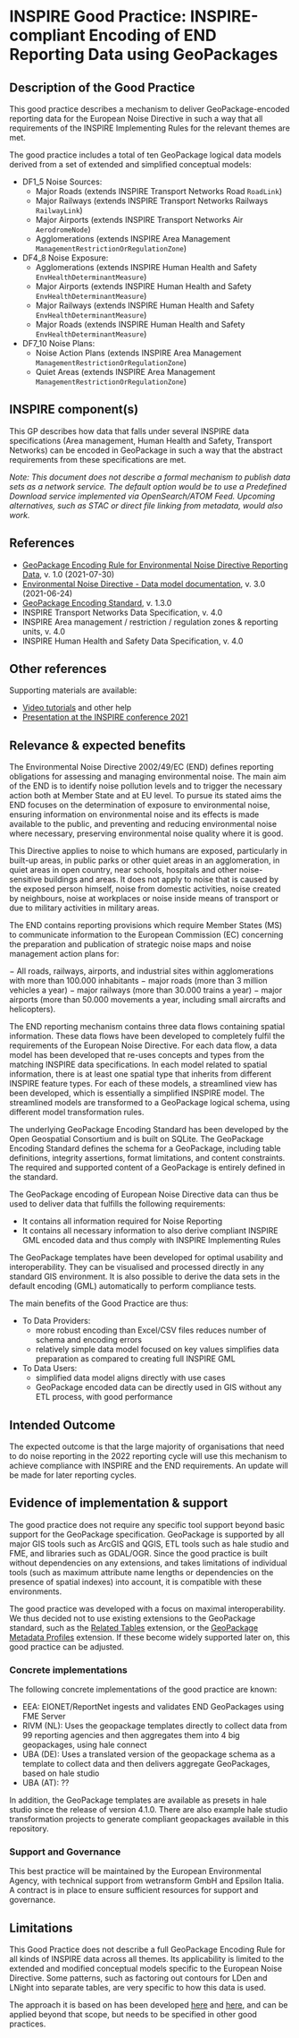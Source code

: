 # INSPIRE Good Practice: INSPIRE-compliant Encoding of END Reporting Data using GeoPackages

## Description of the Good Practice

This good practice describes a mechanism to deliver GeoPackage-encoded reporting data for the European Noise Directive in such a way that all requirements of the INSPIRE Implementing Rules for the relevant themes are met.

The good practice includes a total of ten GeoPackage logical data models derived from a set of extended and simplified conceptual models:

- DF1_5 Noise Sources:
    - Major Roads (extends INSPIRE Transport Networks Road `RoadLink`)
    - Major Railways (extends INSPIRE Transport Networks Railways `RailwayLink`)
    - Major Airports (extends INSPIRE Transport Networks Air `AerodromeNode`)
    - Agglomerations (extends INSPIRE Area Management `ManagementRestrictionOrRegulationZone`)
- DF4_8 Noise Exposure:
    - Agglomerations (extends INSPIRE Human Health and Safety `EnvHealthDeterminantMeasure`)
    - Major Airports (extends INSPIRE Human Health and Safety `EnvHealthDeterminantMeasure`)
	- Major Railways (extends INSPIRE Human Health and Safety `EnvHealthDeterminantMeasure`)
	- Major Roads (extends INSPIRE Human Health and Safety `EnvHealthDeterminantMeasure`)
- DF7_10 Noise Plans:
    - Noise Action Plans (extends INSPIRE Area Management `ManagementRestrictionOrRegulationZone`)
	- Quiet Areas (extends INSPIRE Area Management `ManagementRestrictionOrRegulationZone`)

## INSPIRE component(s)

This GP describes how data that falls under several INSPIRE data specifications (Area management, Human Health and Safety, Transport Networks) can be encoded in GeoPackage in such a way that the abstract requirements from these specifications are met.

*Note: This document does not describe a formal mechanism to publish data sets as a network service. The default option would be to use a Predefined Download service implemented via OpenSearch/ATOM Feed. Upcoming alternatives, such as STAC or direct file linking from metadata, would also work.*

## References

- [GeoPackage Encoding Rule for Environmental Noise Directive Reporting Data](https://www.eionet.europa.eu/reportnet/docs/noise/guidelines/geopackage-encoding-rule-end.pdf/view), v. 1.0 (2021-07-30)
- [Environmental Noise Directive - Data model documentation](https://www.eionet.europa.eu/reportnet/docs/noise/data-model-documentation/data_model_24062021.pdf/view), v. 3.0 (2021-06-24)  
- [GeoPackage Encoding Standard](https://www.geopackage.org/spec/), v. 1.3.0
- INSPIRE Transport Networks Data Specification, v. 4.0 
- INSPIRE Area management / restriction / regulation zones & reporting units, v. 4.0 
- INSPIRE Human Health and Safety Data Specification, v. 4.0 

## Other references

Supporting materials are available:
- [Video tutorials](https://www.eionet.europa.eu/reportnet/docs/noise/videos) and other help
- [Presentation at the INSPIRE conference 2021](https://inspire.ec.europa.eu/conference2021/livestream/4)

## Relevance & expected benefits

The Environmental Noise Directive 2002/49/EC (END) defines reporting obligations for assessing and managing environmental noise. The main aim of the END is to identify noise pollution levels and to trigger the necessary action both at Member State and at EU level. To pursue its stated aims the END focuses on the determination of exposure to environmental noise, ensuring information on environmental noise and its effects is made available to the public, and preventing and reducing environmental noise where necessary, preserving environmental noise quality where it is good. 

This Directive applies to noise to which humans are exposed, particularly in built-up areas, in public parks or other quiet areas in an agglomeration, in quiet areas in open country, near schools, hospitals and other noise-sensitive buildings and areas. It does not apply to noise that is caused by the exposed person himself, noise from domestic activities, noise created by neighbours, noise at workplaces or noise inside means of transport or due to military activities in military areas.

The END contains reporting provisions which require Member States (MS) to communicate information to the European Commission (EC) concerning the preparation and publication of strategic noise maps and noise management action plans for:

− All roads, railways, airports, and industrial sites within agglomerations with more than 100.000 inhabitants
− major roads (more than 3 million vehicles a year)
− major railways (more than 30.000 trains a year)
− major airports (more than 50.000 movements a year, including small aircrafts and helicopters).

The END reporting mechanism contains three data flows containing spatial information. These data flows have been developed to completely fulfil the requirements of the European Noise Directive. For each data flow, a data model has been developed that re-uses concepts and types from the matching INSPIRE data specifications. In each model related to spatial information, there is at least one spatial type that inherits from different INSPIRE feature types. For each of these models, a streamlined view has been developed, which is essentially a simplified INSPIRE model. The streamlined models are transformed to a GeoPackage logical schema, using different model transformation rules. 

The underlying GeoPackage Encoding Standard has been developed by the Open Geospatial Consortium and is built on SQLite. The GeoPackage Encoding Standard defines the schema for a GeoPackage, including table definitions, integrity assertions, format limitations, and content constraints. The required and supported content of a GeoPackage is entirely defined in the standard. 

The GeoPackage encoding of European Noise Directive data can thus be used to deliver data that fulfills the following requirements:

- It contains all information required for Noise Reporting
- It contains all necessary information to also derive compliant INSPIRE GML encoded data and thus comply with INSPIRE Implementing Rules

The GeoPackage templates have been developed for optimal usability and interoperability. They can be visualised and processed directly in any standard GIS environment. It is also possible to derive the data sets in the default encoding (GML) automatically to perform compliance tests.

The main benefits of the Good Practice are thus:
- To Data Providers:
  - more robust encoding than Excel/CSV files reduces number of schema and encoding errors
  - relatively simple data model focused on key values simplifies data preparation as compared to creating full INSPIRE GML
- To Data Users:
  - simplified data model aligns directly with use cases
  - GeoPackage encoded data can be directly used in GIS without any ETL process, with good performance

## Intended Outcome

The expected outcome is that the large majority of organisations that need to do noise reporting in the 2022 reporting cycle will use this mechanism to achieve compliance with INSPIRE and the END requirements. An update will be made for later reporting cycles.

## Evidence of implementation & support

The good practice does not require any specific tool support beyond basic support for the GeoPackage specification. GeoPackage is supported by all major GIS tools such as ArcGIS and QGIS, ETL tools such as hale studio and FME, and libraries such as GDAL/OGR. Since the good practice is built without dependencies on any extensions, and takes limitations of individual tools (such as maximum attribute name lengths or dependencies on the presence of spatial indexes) into account, it is compatible with these environments.

The good practice was developed with a focus on maximal interoperability. We thus decided not to use existing extensions to the GeoPackage standard, such as the [Related Tables](https://docs.opengeospatial.org/is/18-000/18-000.html) extension, or the [GeoPackage Metadata Profiles](https://gitlab.com/imagemattersllc/ogc-tb-16-gpkg/-/blob/master/extensions/7-metadata-profiles.adoc) extension. If these become widely supported later on, this good practice can be adjusted.

### Concrete implementations

The following concrete implementations of the good practice are known:

- EEA: EIONET/ReportNet ingests and validates END GeoPackages using FME Server
- RIVM (NL): Uses the geopackage templates directly to collect data from 99 reporting agencies and then aggregates them into 4 big geopackages, using hale connect
- UBA (DE): Uses a translated version of the geopackage schema as a template to collect data and then delivers aggregate GeoPackages, based on hale studio
- UBA (AT): ??

In addition, the GeoPackage templates are available as presets in hale studio since the release of version 4.1.0. There are also example hale studio transformation projects to generate compliant geopackages available in this repository.

### Support and Governance 

This best practice will be maintained by the European Environmental Agency, with technical support from wetransform GmbH and Epsilon Italia. A contract is in place to ensure sufficient resources for support and governance.

## Limitations

This Good Practice does not describe a full GeoPackage Encoding Rule for all kinds of INSPIRE data across all themes. Its applicability is limited to the extended and modified conceptual models specific to the European Noise Directive. Some patterns, such as factoring out contours for LDen and LNight into separate tables, are very specific to how this data is used.

The approach it is based on has been developed [here](https://github.com/INSPIRE-MIF/2017.2) and [here](https://github.com/IAAA-Lab/U2G/blob/master/GeoPackage/geopackage-encoding-rule.md), and can be applied beyond that scope, but needs to be specified in other good practices.